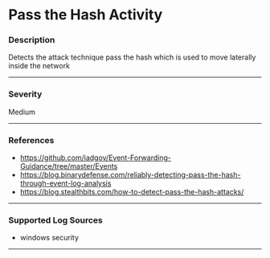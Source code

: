 # Pass the Hash Activity
### Description

Detects the attack technique pass the hash which is used to move laterally inside the network

-------------------
### Severity

Medium

-------------------
<!---
### Detailed Information

- Why is this alert triggered?
- What are the typical causes that generate this alert? (e.g. port scans, unusual file access activity, etc...)
- Which corroborating information should be looked up?
- Any supporting queries to get more information?
- Any supporting visualizations to get more information?

-------------------
### Possible causes of false positives

=> What could cause this alert to mistakenly get generated? For example: <=
- Joining a PC to a domain
- Large file upload
- Shared infrastructure (CDN)

-------------------
--->
### References

- https://github.com/iadgov/Event-Forwarding-Guidance/tree/master/Events
- https://blog.binarydefense.com/reliably-detecting-pass-the-hash-through-event-log-analysis
- https://blog.stealthbits.com/how-to-detect-pass-the-hash-attacks/

-------------------
### Supported Log Sources

- windows security

-------------------
